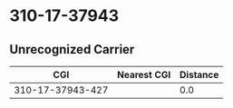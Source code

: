 # 310-17-37943
## Unrecognized Carrier


| CGI | Nearest CGI | Distance |
|-----|-------------|----------|
| 310-17-37943-427 |  | 0.0 |
